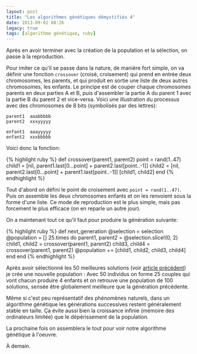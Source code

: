 ```yaml
---
layout: post
title: "Les algorithmes génétiques démystifiés 4"
date: 2013-09-02 08:26
legacy: true
tags: [algorithme génétique, ruby]
---
```




Après en avoir terminer avec la création de la population et la sélection,
on passe à la reproduction.

<!-- more -->

Pour imiter ce qu'il se passe dans la nature, de manière fort simple,
on va définir une fonction `crossover` (croisé, croisement) qui prend
en entrée deux chromosomes, les parents, et qui produit en sortie une liste
de deux autres chromosomes, les enfants. Le principe est de couper chaque
chromosomes parents en deux parties A et B, puis d'assembler la partie A
du parent 1 avec la partie B du parent 2 et vice-versa. Voici une illustration
du processus avec des chromosomes de 8 bits (symbolisés par des lettres):

    parent1  aaabbbbb
    parent2  xxxyyyyy

    enfant1  aaayyyyy
    enfant2  xxxbbbbb

Voici donc la fonction:

{% highlight ruby %}
def crossover(parent1, parent2)
  point = rand(1..47)
  child1 = [nil, parent1.last[0...point] + parent2.last[point..-1]]
  child2 = [nil, parent2.last[0...point] + parent1.last[point..-1]]
  [child1, child2]
end
{% endhighlight %}

Tout d'abord on défini le point de croisement avec `point = rand(1..47)`.
Puis on assemble les deux chromosomes enfants et on les renvoient sous
la forme d'une liste. Ce mode de reproduction est le plus simple, mais
pas forcement le plus efficace (on en reparle un autre jour).

On a maintenant tout ce qu'il faut pour produire la génération suivante:

{% highlight ruby %}
def next_generation
  @selection = selection
  @population = []
  25.times do
    parent1, parent2 = @selection.slice!(0, 2)
    child1, child2 = crossover(parent1, parent2)
    child3, child4 = crossover(parent1, parent2)
    @population += [child1, child2, child3, child4]
  end
end
{% endhighlight %}

Après avoir sélectionné les 50 meilleures solutions (voir
[article précédent](http://lkdjiin.github.io/blog/2013/08/30/les-algorithmes-genetiques-demystifies-3/)) je crée une nouvelle population : Avec 50
individus on forme 25 couples qui vont chacun produire 4 enfants et
on retrouve une population de 100 solutions, sensée être globalement
meilleure que la génération précédente.

Même si c'est peu représentatif des phénomènes naturels, dans un algorithme
génétique les générations successives restent généralement stable en taille.
Ça évite aussi bien la croissance infinie (mémoire des ordinateurs limitée)
que le dépérissement de la population.

La prochaine fois on assemblera le tout pour voir notre algorithme
génétique à l'oeuvre.





À demain.



